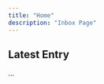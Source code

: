 ```yaml
---
title: "Home"
description: "Inbox Page"
---
```



<div>

<IntroPost />

</div>

## Latest Entry

...<PostArchives />
